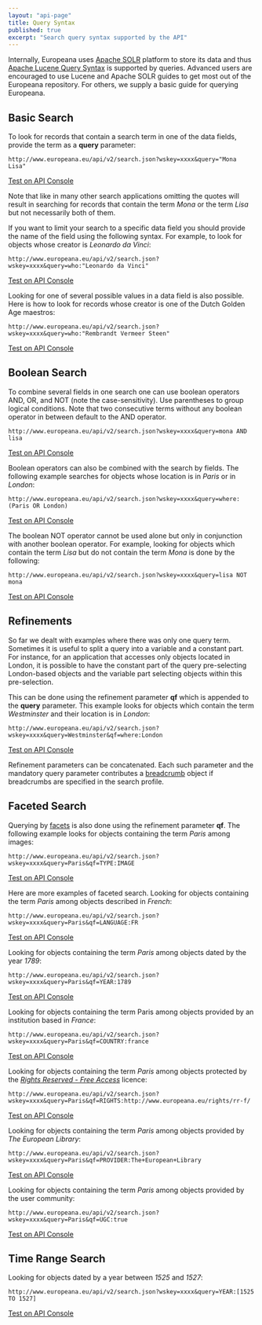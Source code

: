 ```yaml
---
layout: "api-page"
title: Query Syntax
published: true
excerpt: "Search query syntax supported by the API"
---
```


Internally, Europeana uses [Apache SOLR](http://lucene.apache.org/solr/) platform to store its data and thus [Apache Lucene Query Syntax](https://lucene.apache.org/core/4_1_0/queryparser/org/apache/lucene/queryparser/classic/package-summary.html#package_description) is supported by queries. Advanced users are encouraged to use Lucene and Apache SOLR guides to get most out of the Europeana repository. For others, we supply a basic guide for querying Europeana.

## Basic Search

To look for records that contain a search term in one of the data fields, provide the term as a **query** parameter:

    http://www.europeana.eu/api/v2/search.json?wskey=xxxx&query="Mona Lisa"
[Test on API Console](http://labs.europeana.eu/api/console/?function=search&query=%22Mona+Lisa%22)

Note that like in many other search applications omitting the quotes will result in searching for records that contain the term _Mona_ or the term _Lisa_ but not necessarily both of them.

If you want to limit your search to a specific data field you should provide the name of the field using the following syntax. For example, to look for objects whose creator is _Leonardo da Vinci_:

    http://www.europeana.eu/api/v2/search.json?wskey=xxxx&query=who:"Leonardo da Vinci"
[Test on API Console](http://labs.europeana.eu/api/console/?function=search&query=who:%22Leonardo%20da%20Vinci%22)

Looking for one of several possible values in a data field is also possible. Here is how to look for records whose creator is one of the Dutch Golden Age maestros:

    http://www.europeana.eu/api/v2/search.json?wskey=xxxx&query=who:"Rembrandt Vermeer Steen"
[Test on API Console](http://labs.europeana.eu/api/console/?function=search&query=who:%22Rembrandt%20Vermeer%20Steen%22)

## Boolean Search

To combine several fields in one search one can use boolean operators AND, OR, and NOT (note the case-sensitivity). Use parentheses to group logical conditions. Note that two consecutive terms without any boolean operator in between default to the AND operator.

    http://www.europeana.eu/api/v2/search.json?wskey=xxxx&query=mona AND lisa
 [Test on API Console](http://labs.europeana.eu/api/console/?function=search&query=mona%20AND%20lisa)

Boolean operators can also be combined with the search by fields. The following example searches for objects whose location is in _Paris_ or in _London_:

    http://www.europeana.eu/api/v2/search.json?wskey=xxxx&query=where: (Paris OR London)
[Test on API Console](http://labs.europeana.eu/api/console/?function=search&query=where:%20%28Paris%20OR%20London%29)

The boolean NOT operator cannot be used alone but only in conjunction with another boolean operator. For example, looking for objects which contain the term _Lisa_ but do not contain the term _Mona_ is done by the following:

    http://www.europeana.eu/api/v2/search.json?wskey=xxxx&query=lisa NOT mona
[Test on API Console](http://labs.europeana.eu/api/console/?function=search&query=lisa%20NOT%20mona)

## Refinements

So far we dealt with examples where there was only one query term. Sometimes it is useful to split a query into a variable and a constant part. For instance, for an application that accesses only objects located in London, it is possible to have the constant part of the query pre-selecting London-based objects and the variable part selecting objects within this pre-selection.

This can be done using the refinement parameter **qf** which is appended to the **query** parameter. This example looks for objects which contain the term _Westminster_ and their location is in _London_:

    http://www.europeana.eu/api/v2/search.json?wskey=xxxx&query=Westminster&qf=where:London
[Test on API Console](http://labs.europeana.eu/api/console/?function=search&query=Westminster&qf=where:London)

Refinement parameters can be concatenated. Each such parameter and the mandatory query parameter contributes a [breadcrumb](http://labs.europeana.eu/api/search/#breadcrumb) object if breadcrumbs are specified in the search profile.

## Faceted Search

Querying by [facets](http://labs.europeana.eu/api/search/#facet) is also done using the refinement parameter **qf**. The following example looks for objects containing the term _Paris_ among images:

    http://www.europeana.eu/api/v2/search.json?wskey=xxxx&query=Paris&qf=TYPE:IMAGE
[Test on API Console](http://labs.europeana.eu/api/console/console/?function=search&query=Paris&qf=TYPE:IMAGE)

Here are more examples of faceted search. Looking for objects containing the term _Paris_ among objects described in _French_:

    http://www.europeana.eu/api/v2/search.json?wskey=xxxx&query=Paris&qf=LANGUAGE:FR
[Test on API Console](http://labs.europeana.eu/api/console/console/?function=search&query=Paris&qf=LANGUAGE:FR)

Looking for objects containing the term _Paris_ among objects dated by the year _1789_:

    http://www.europeana.eu/api/v2/search.json?wskey=xxxx&query=Paris&qf=YEAR:1789
[Test on API Console](http://labs.europeana.eu/api/console/console/?function=search&query=Paris&qf=YEAR:1789)
    
Looking for objects containing the term Paris among objects provided by an institution based in _France_:

    http://www.europeana.eu/api/v2/search.json?wskey=xxxx&query=Paris&qf=COUNTRY:france
[Test on API Console](http://labs.europeana.eu/api/console/console/?function=search&query=Paris&qf=COUNTRY:france)

Looking for objects containing the term _Paris_ among objects protected by the [_Rights Reserved - Free Access_](http://www.europeana.eu/portal/rights/rr-f.html) licence:

    http://www.europeana.eu/api/v2/search.json?wskey=xxxx&query=Paris&qf=RIGHTS:http://www.europeana.eu/rights/rr-f/
[Test on API Console](http://labs.europeana.eu/api/console/console/?function=search&query=Paris&qf=RIGHTS:http://www.europeana.eu/rights/rr-f/)
    
Looking for objects containing the term _Paris_ among objects provided by _The European Library_:

    http://www.europeana.eu/api/v2/search.json?wskey=xxxx&query=Paris&qf=PROVIDER:The+European+Library
[Test on API Console](http://labs.europeana.eu/api/console/console/?function=search&query=Paris&qf=PROVIDER:The+European+Library)
    
Looking for objects containing the term _Paris_ among objects provided by the user community:

    http://www.europeana.eu/api/v2/search.json?wskey=xxxx&query=Paris&qf=UGC:true
[Test on API Console](http://labs.europeana.eu/api/console/console/?function=search&query=Paris&qf=UGC:true)
    
    
## Time Range Search

Looking for objects dated by a year between _1525_ and _1527_:

    http://www.europeana.eu/api/v2/search.json?wskey=xxxx&query=YEAR:[1525 TO 1527]
[Test on API Console](http://labs.europeana.eu/api/console/console/?function=search&query=YEAR:[1525%20TO%201527])
